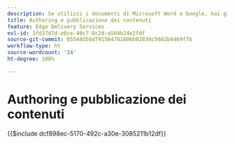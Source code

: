 ```yaml
---
description: Se utilizzi i documenti di Microsoft Word o Google, hai già familiarità sulla creazione dei contenuti.
title: Authoring e pubblicazione dei contenuti
feature: Edge Delivery Services
exl-id: 3fd37d7d-e8ce-48c7-8c2d-a564b24e2f4f
source-git-commit: 05548d56d791584781606b02839c5602b4469f7b
workflow-type: ht
source-wordcount: '24'
ht-degree: 100%

---
```


# Authoring e pubblicazione dei contenuti

{{$include dcf898ec-5170-492c-a30e-3085211b12df}}
